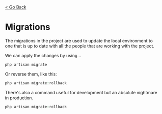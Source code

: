 [< Go Back](../README.md)

# Migrations

The migrations in the project are used to update the local environment to one that is up to date with all the people that are working with the project.

We can apply the changes by using...

```php
php artisan migrate
```

Or reverse them, like this:

```php
php artisan migrate:rollback
```

There's also a command useful for development but an absolute nightmare in production.

```php
php artisan migrate:rollback
```